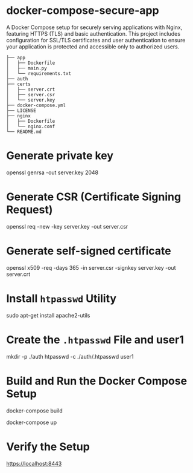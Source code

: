 # docker-compose-secure-app

A Docker Compose setup for securely serving applications with Nginx, featuring HTTPS (TLS) and basic authentication. This project includes configuration for SSL/TLS certificates and user authentication to ensure your application is protected and accessible only to authorized users.

```plaintext
├── app
│   ├── Dockerfile
│   ├── main.py
│   └── requirements.txt
├── auth
├── certs
│   ├── server.crt
│   ├── server.csr
│   └── server.key
├── docker-compose.yml
├── LICENSE
├── nginx
│   ├── Dockerfile
│   └── nginx.conf
└── README.md
```

# Generate private key

openssl genrsa -out server.key 2048

# Generate CSR (Certificate Signing Request)

openssl req -new -key server.key -out server.csr

# Generate self-signed certificate

openssl x509 -req -days 365 -in server.csr -signkey server.key -out server.crt

# Install `htpasswd` Utility

sudo apt-get install apache2-utils

# Create the `.htpasswd` File and user1

mkdir -p ./auth
htpasswd -c ./auth/.htpasswd user1

# Build and Run the Docker Compose Setup

docker-compose build

docker-compose up

# Verify the Setup

[https://localhost:8443](https://localhost:8443)
